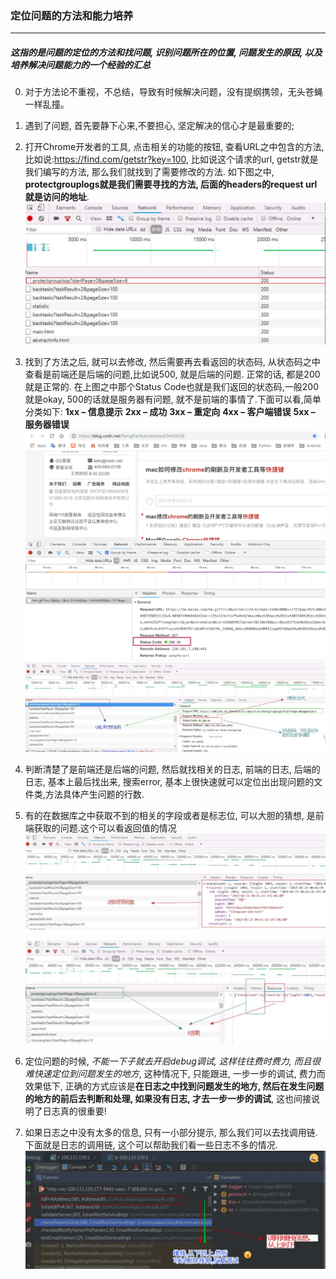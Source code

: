 ### 定位问题的方法和能力培养

***

##### 这指的是问题的定位的方法和找问题, 识别问题所在的位置, 问题发生的原因, 以及培养解决问题能力的一个经验的汇总

0. 对于方法论不重视，不总结，导致有时候解决问题，没有提纲携领，无头苍蝇一样乱撞。

1. 遇到了问题, 首先要静下心来,不要担心, 坚定解决的信心才是最重要的;

2. 打开Chrome开发者的工具, 点击相关的功能的按钮, 查看URL之中包含的方法, 比如说:https://find.com/getstr?key=100, 比如说这个请求的url, getstr就是我们编写的方法, 那么我们就找到了需要修改的方法. 如下图之中, **protectgrouplogs就是我们需要寻找的方法, 后面的headers的request url就是访问的地址**.
  ![fangfaming](../../images/fangfaming.jpg)
3. 找到了方法之后, 就可以去修改, 然后需要再去看返回的状态码, 从状态码之中查看是前端还是后端的问题,比如说500, 就是后端的问题. 正常的话, 都是200就是正常的. 在上图之中那个Status Code也就是我们返回的状态码,一般200就是okay, 500的话就是服务器有问题, 就不是前端的事情了.下面可以看,简单分类如下:
  **1xx – 信息提示**
  **2xx – 成功**
  **3xx – 重定向**
  **4xx – 客户端错误**
  **5xx – 服务器错误**
  ![seestatus](../../images/seestatus.png)
  ![urlhefangfaming](../../images/urlhefangfaming.jpg)

4. 判断清楚了是前端还是后端的问题, 然后就找相关的日志, 前端的日志, 后端的日志, 基本上最后找出来, 搜索error, 基本上很快速就可以定位出出现问题的文件类,方法具体产生问题的行数.

5. 有的在数据库之中获取不到的相关的字段或者是标志位, 可以大胆的猜想, 是前端获取的问题.这个可以看返回值的情况
   ![fanhuizhiyuelan](../../images/fanhuizhiyuelan.jpg)

   ![fanhuijieguo](../../images/fanhuijieguo.jpg)
6. 定位问题的时候, *不能一下子就去开启debug调试, 这样往往费时费力, 而且很难快速定位到问题发生的地方*, 这种情况下, 只能跟进, 一步一步的调试, 费力而效果低下, 正确的方式应该是**在日志之中找到问题发生的地方, 然后在发生问题的地方的前后去判断和处理, 如果没有日志, 才去一步一步的调试**, 这也间接说明了日志真的很重要!

7. 如果日志之中没有太多的信息, 只有一小部分提示, 那么我们可以去找调用链.下面就是日志的调用链, 这个可以帮助我们看一些日志不多的情况.
   ![fanhuijieguo](../../images/diaoyonglian.jpg)